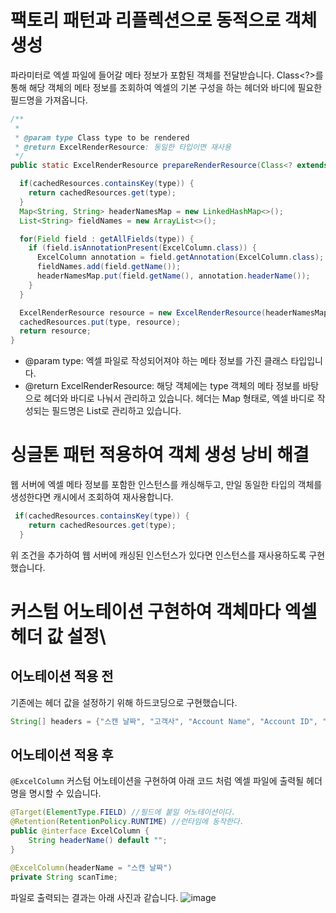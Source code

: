 # 팩토리 패턴과 리플렉션으로 동적으로 객체 생성
파라미터로 엑셀 파일에 들어갈 메타 정보가 포함된 객체를 전달받습니다. Class<?>를 통해 해당 객체의 메타 정보를 조회하여 엑셀의 기본 구성을 하는 헤더와 바디에 필요한 필드명을 가져옵니다.
```java
/**
 *
 * @param type Class type to be rendered
 * @return ExcelRenderResource: 동일한 타입이면 재사용
 */
public static ExcelRenderResource prepareRenderResource(Class<? extends BaseXlsx> type) {

  if(cachedResources.containsKey(type)) {
    return cachedResources.get(type);
  }
  Map<String, String> headerNamesMap = new LinkedHashMap<>();
  List<String> fieldNames = new ArrayList<>();

  for(Field field : getAllFields(type)) {
    if (field.isAnnotationPresent(ExcelColumn.class)) {
      ExcelColumn annotation = field.getAnnotation(ExcelColumn.class);
      fieldNames.add(field.getName());
      headerNamesMap.put(field.getName(), annotation.headerName());
    }
  }

  ExcelRenderResource resource = new ExcelRenderResource(headerNamesMap, fieldNames);
  cachedResources.put(type, resource);
  return resource;
}
```

- @param type: 엑셀 파일로 작성되어져야 하는 메타 정보를 가진 클래스 타입입니다.    
- @return ExcelRenderResource: 해당 객체에는 type 객체의 메타 정보를 바탕으로 헤더와 바디로 나눠서 관리하고 있습니다. 헤더는 Map 형태로, 엑셀 바디로 작성되는 필드명은 List로 관리하고 있습니다.
# 싱글톤 패턴 적용하여 객체 생성 낭비 해결
웹 서버에 엑셀 메타 정보를 포함한 인스턴스를 캐싱해두고, 만일 동일한 타입의 객체를 생성한다면 캐시에서 조회하여 재사용합니다.
```java
 if(cachedResources.containsKey(type)) {
    return cachedResources.get(type);
  }
```
위 조건을 추가하여 웹 서버에 캐싱된 인스턴스가 있다면 인스턴스를 재사용하도록 구현했습니다.
# 커스텀 어노테이션 구현하여 객체마다 엑셀 헤더 값 설정\
## 어노테이션 적용 전
기존에는 헤더 값을 설정하기 위해 하드코딩으로 구현했습니다.
```java
String[] headers = {"스캔 날짜", "고객사", "Account Name", "Account ID", "서비스", "기능", "Resource ID", "tag", "Json"};
```
## 어노테이션 적용 후
`@ExcelColumn` 커스텀 어노테이션을 구현하여 아래 코드 처럼 엑셀 파일에 출력될 헤더명을 명시할 수 있습니다.
```java
@Target(ElementType.FIELD) //필드에 붙일 어노테이션이다.
@Retention(RetentionPolicy.RUNTIME) //런타임에 동작한다.
public @interface ExcelColumn {
	String headerName() default "";
}
```

```java
@ExcelColumn(headerName = "스캔 날짜")
private String scanTime;
```
파일로 출력되는 결과는 아래 사진과 같습니다.
![image](https://github.com/user-attachments/assets/f551040e-5b3a-4cb6-bdd0-93a9d9dbcf88)
